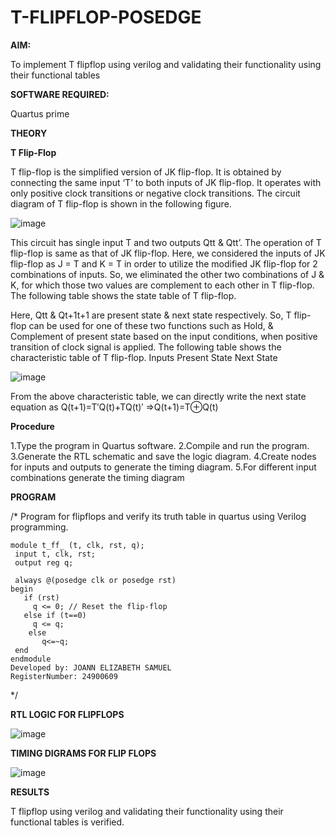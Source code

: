# T-FLIPFLOP-POSEDGE

**AIM:**

To implement  T flipflop using verilog and validating their functionality using their functional tables

**SOFTWARE REQUIRED:**

Quartus prime

**THEORY**

**T Flip-Flop**

T flip-flop is the simplified version of JK flip-flop. It is obtained by connecting the same input ‘T’ to both inputs of JK flip-flop. It operates with only positive clock transitions or negative clock transitions. The circuit diagram of T flip-flop is shown in the following figure.

![image](https://github.com/naavaneetha/T-FLIPFLOP-POSEDGE/assets/154305477/458a68fe-2d08-4a9d-ac4f-7ae0480ce0bd)

 
This circuit has single input T and two outputs Qtt & Qtt’. The operation of T flip-flop is same as that of JK flip-flop. Here, we considered the inputs of JK flip-flop as J = T and K = T in order to utilize the modified JK flip-flop for 2 combinations of inputs. So, we eliminated the other two combinations of J & K, for which those two values are complement to each other in T flip-flop. The following table shows the state table of T flip-flop.

Here, Qtt & Qt+1t+1 are present state & next state respectively. So, T flip-flop can be used for one of these two functions such as Hold, & Complement of present state based on the input conditions, when positive transition of clock signal is applied. The following table shows the characteristic table of T flip-flop. Inputs Present State Next State

![image](https://github.com/naavaneetha/T-FLIPFLOP-POSEDGE/assets/154305477/cdd7fb32-539f-4b66-bb8d-f305a153c886)

 
From the above characteristic table, we can directly write the next state equation as Q(t+1)=T′Q(t)+TQ(t)′ ⇒Q(t+1)=T⊕Q(t)

**Procedure**

1.Type the program in Quartus software.
2.Compile and run the program.
3.Generate the RTL schematic and save the logic diagram.
4.Create nodes for inputs and outputs to generate the timing diagram.
 5.For different input combinations generate the timing diagram 

**PROGRAM**

/* Program for flipflops and verify its truth table in quartus using Verilog programming.
```
module t_ff_ (t, clk, rst, q);
 input t, clk, rst;
 output reg q;
 
 always @(posedge clk or posedge rst)
begin
   if (rst)
     q <= 0; // Reset the flip-flop
   else if (t==0)
     q <= q;
    else
       q<=~q;
 end
endmodule
Developed by: JOANN ELIZABETH SAMUEL
RegisterNumber: 24900609
```
*/

**RTL LOGIC FOR FLIPFLOPS**

![image](https://github.com/user-attachments/assets/372e41e2-5391-4e4e-bdde-8b416556af1d)


**TIMING DIGRAMS FOR FLIP FLOPS**

![image](https://github.com/user-attachments/assets/28d59a4a-fb3b-4cf5-b5dd-544f768be393)


**RESULTS**

 T flipflop using verilog and validating their functionality using their functional tables is verified.
